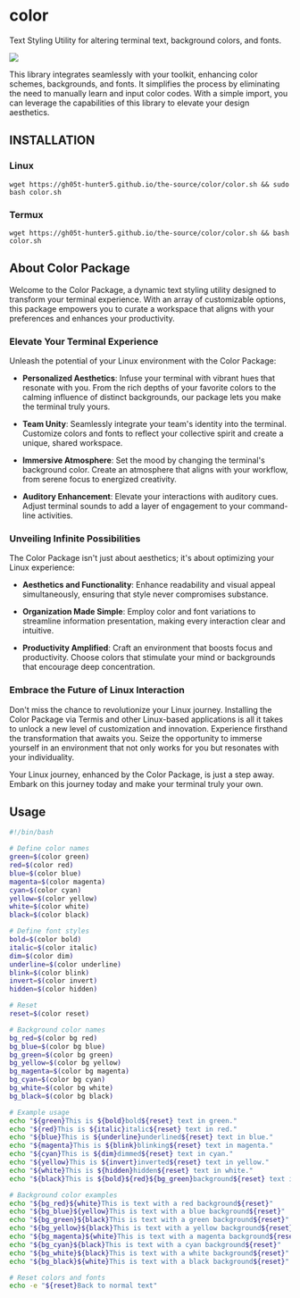 # color
Text Styling Utility for altering terminal text, background colors, and fonts.

<img src="https://gh05t-hunter5.github.io/the-source/color/IMG_20230822_113611.jpg">

This library integrates seamlessly with your toolkit, enhancing color schemes, backgrounds, and fonts. It simplifies the process by eliminating the need to manually learn and input color codes. With a simple import, you can leverage the capabilities of this library to elevate your design aesthetics.

## INSTALLATION

### Linux 

```wget https://gh05t-hunter5.github.io/the-source/color/color.sh && sudo bash color.sh```

### Termux 

```wget https://gh05t-hunter5.github.io/the-source/color/color.sh && bash color.sh```

## About Color Package

Welcome to the Color Package, a dynamic text styling utility designed to transform your terminal experience. With an array of customizable options, this package empowers you to curate a workspace that aligns with your preferences and enhances your productivity.

### Elevate Your Terminal Experience

Unleash the potential of your Linux environment with the Color Package:

- **Personalized Aesthetics**: Infuse your terminal with vibrant hues that resonate with you. From the rich depths of your favorite colors to the calming influence of distinct backgrounds, our package lets you make the terminal truly yours.

- **Team Unity**: Seamlessly integrate your team's identity into the terminal. Customize colors and fonts to reflect your collective spirit and create a unique, shared workspace.

- **Immersive Atmosphere**: Set the mood by changing the terminal's background color. Create an atmosphere that aligns with your workflow, from serene focus to energized creativity.

- **Auditory Enhancement**: Elevate your interactions with auditory cues. Adjust terminal sounds to add a layer of engagement to your command-line activities.

### Unveiling Infinite Possibilities

The Color Package isn't just about aesthetics; it's about optimizing your Linux experience:

- **Aesthetics and Functionality**: Enhance readability and visual appeal simultaneously, ensuring that style never compromises substance.

- **Organization Made Simple**: Employ color and font variations to streamline information presentation, making every interaction clear and intuitive.

- **Productivity Amplified**: Craft an environment that boosts focus and productivity. Choose colors that stimulate your mind or backgrounds that encourage deep concentration.

### Embrace the Future of Linux Interaction

Don't miss the chance to revolutionize your Linux journey. Installing the Color Package via Termis and other Linux-based applications is all it takes to unlock a new level of customization and innovation. Experience firsthand the transformation that awaits you. Seize the opportunity to immerse yourself in an environment that not only works for you but resonates with your individuality.

Your Linux journey, enhanced by the Color Package, is just a step away. Embark on this journey today and make your terminal truly your own.

## Usage

```bash
#!/bin/bash

# Define color names
green=$(color green)
red=$(color red)
blue=$(color blue)
magenta=$(color magenta)
cyan=$(color cyan)
yellow=$(color yellow)
white=$(color white)
black=$(color black)

# Define font styles
bold=$(color bold)
italic=$(color italic)
dim=$(color dim)
underline=$(color underline)
blink=$(color blink)
invert=$(color invert)
hidden=$(color hidden)

# Reset 
reset=$(color reset)

# Background color names
bg_red=$(color bg red)
bg_blue=$(color bg blue)
bg_green=$(color bg green)
bg_yellow=$(color bg yellow)
bg_magenta=$(color bg magenta)
bg_cyan=$(color bg cyan)
bg_white=$(color bg white)
bg_black=$(color bg black)

# Example usage
echo "${green}This is ${bold}bold${reset} text in green."
echo "${red}This is ${italic}italic${reset} text in red."
echo "${blue}This is ${underline}underlined${reset} text in blue."
echo "${magenta}This is ${blink}blinking${reset} text in magenta."
echo "${cyan}This is ${dim}dimmed${reset} text in cyan."
echo "${yellow}This is ${invert}inverted${reset} text in yellow."
echo "${white}This is ${hidden}hidden${reset} text in white."
echo "${black}This is ${bold}${red}${bg_green}background${reset} text in black."

# Background color examples
echo "${bg_red}${white}This is text with a red background${reset}"
echo "${bg_blue}${yellow}This is text with a blue background${reset}"
echo "${bg_green}${black}This is text with a green background${reset}"
echo "${bg_yellow}${black}This is text with a yellow background${reset}"
echo "${bg_magenta}${white}This is text with a magenta background${reset}"
echo "${bg_cyan}${black}This is text with a cyan background${reset}"
echo "${bg_white}${black}This is text with a white background${reset}"
echo "${bg_black}${white}This is text with a black background${reset}"

# Reset colors and fonts
echo -e "${reset}Back to normal text"
```
